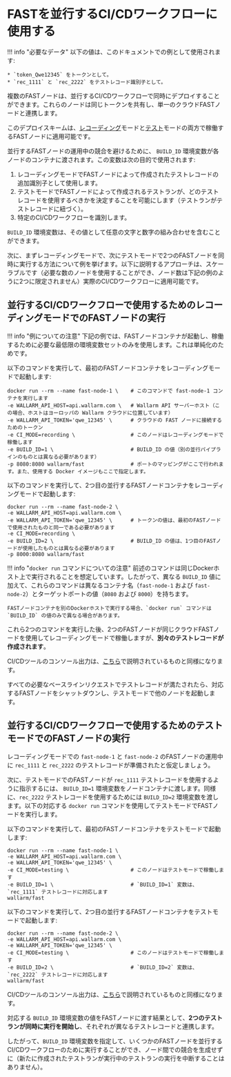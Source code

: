 [doc-ci-recording]:             ci-mode-recording.md
[doc-ci-recording-example]:     ci-mode-recording.md#deployment-of-a-fast-node-in-recording-mode
[doc-ci-testing]:               ci-mode-testing.md
[doc-ci-testing-example]:       ci-mode-testing.md#deployment-of-a-fast-node-in-the-testing-mode

#   FASTを並行するCI/CDワークフローに使用する

!!! info "必要なデータ"
    以下の値は、このドキュメントでの例として使用されます:

    * `token_Qwe12345` をトークンとして。
    * `rec_1111` と `rec_2222` をテストレコード識別子として。

複数のFASTノードは、並行するCI/CDワークフローで同時にデプロイすることができます。これらのノードは同じトークンを共有し、単一のクラウドFASTノードと連携します。

このデプロイスキームは、[レコーディング][doc-ci-recording]モードと[テスト][doc-ci-testing]モードの両方で稼働するFASTノードに適用可能です。

並行するFASTノードの運用中の競合を避けるために、 `BUILD_ID` 環境変数が各ノードのコンテナに渡されます。この変数は次の目的で使用されます:
1.  レコーディングモードでFASTノードによって作成されたテストレコードの追加識別子として使用します。
2.  テストモードでFASTノードによって作成されるテストランが、どのテストレコードを使用するべきかを決定することを可能にします（テストランがテストレコードに紐づく）。
3.  特定のCI/CDワークフローを識別します。

`BUILD_ID` 環境変数は、その値として任意の文字と数字の組み合わせを含むことができます。

次に、まずレコーディングモードで、次にテストモードで2つのFASTノードを同時に実行する方法について例を挙げます。以下に説明するアプローチは、スケーラブルです（必要な数のノードを使用することができ、ノード数は下記の例のように2つに限定されません）実際のCI/CDワークフローに適用可能です。

##  並行するCI/CDワークフローで使用するためのレコーディングモードでのFASTノードの実行

!!! info "例についての注意"
    下記の例では、FASTノードコンテナが起動し、稼働するために必要な最低限の環境変数セットのみを使用します。これは単純化のためです。

以下のコマンドを実行して、最初のFASTノードコンテナをレコーディングモードで起動します:

```
docker run --rm --name fast-node-1 \    # このコマンドで fast-node-1 コンテナを実行します
-e WALLARM_API_HOST=api.wallarm.com \   # Wallarm API サーバーホスト（この場合、ホストはヨーロッパの Wallarm クラウドに位置しています）
-e WALLARM_API_TOKEN='qwe_12345' \      # クラウドの FAST ノードに接続するためのトークン
-e CI_MODE=recording \                  # このノードはレコーディングモードで稼働します
-e BUILD_ID=1 \                         # BUILD_ID の値（別の並行パイプラインのものとは異なる必要があります）
-p 8080:8080 wallarm/fast               # ポートのマッピングがここで行われます。また、使用する Docker イメージもここで指定します。
```

以下のコマンドを実行して、2つ目の並行するFASTノードコンテナをレコーディングモードで起動します:

```
docker run --rm --name fast-node-2 \
-e WALLARM_API_HOST=api.wallarm.com \
-e WALLARM_API_TOKEN='qwe_12345' \      # トークンの値は、最初のFASTノードで使用されたものと同一である必要があります
-e CI_MODE=recording \
-e BUILD_ID=2 \                         # BUILD_ID の値は、1つ目のFASTノードが使用したものとは異なる必要があります
-p 8000:8080 wallarm/fast
```

!!! info "`docker run` コマンドについての注意"
    前述のコマンドは同じDockerホスト上で実行されることを想定しています。したがって、異なる `BUILD_ID` 値に加えて、これらのコマンドは異なるコンテナ名（`fast-node-1` および `fast-node-2`）とターゲットポートの値（`8080` および `8000`）を持ちます。

    FASTノードコンテナを別のDockerホストで実行する場合、`docker run` コマンドは `BUILD_ID` の値のみで異なる場合があります。

これら2つのコマンドを実行した後、2つのFASTノードが同じクラウドFASTノードを使用してレコーディングモードで稼働しますが、**別々のテストレコードが作成されます**。

CI/CDツールのコンソール出力は、[こちら][doc-ci-recording-example]で説明されているものと同様になります。

すべての必要なベースラインリクエストでテストレコードが満たされたら、対応するFASTノードをシャットダウンし、テストモードで他のノードを起動します。

##  並行するCI/CDワークフローで使用するためのテストモードでのFASTノードの実行

レコーディングモードでの `fast-node-1` と `fast-node-2` のFASTノードの運用中に `rec_1111` と `rec_2222` のテストレコードが準備されたと仮定しましょう。

次に、テストモードでのFASTノードが `rec_1111` テストレコードを使用するように指示するには、 `BUILD_ID=1` 環境変数をノードコンテナに渡します。同様に、`rec_2222` テストレコードを使用するためには `BUILD_ID=2` 環境変数を渡します。以下の対応する `docker run` コマンドを使用してテストモードでFASTノードを実行します。

以下のコマンドを実行して、最初のFASTノードコンテナをテストモードで起動します:

```
docker run --rm --name fast-node-1 \
-e WALLARM_API_HOST=api.wallarm.com \
-e WALLARM_API_TOKEN='qwe_12345' \
-e CI_MODE=testing \                    # このノードはテストモードで稼働します
-e BUILD_ID=1 \                         # `BUILD_ID=1` 変数は、`rec_1111` テストレコードに対応します
wallarm/fast
```

以下のコマンドを実行して、2つ目の並行するFASTノードコンテナをテストモードで起動します:

```
docker run --rm --name fast-node-2 \
-e WALLARM_API_HOST=api.wallarm.com \
-e WALLARM_API_TOKEN='qwe_12345' \
-e CI_MODE=testing \                    # このノードはテストモードで稼働します
-e BUILD_ID=2 \                         # `BUILD_ID=2` 変数は、`rec_2222` テストレコードに対応します
wallarm/fast
```

CI/CDツールのコンソール出力は、[こちら][doc-ci-testing-example]で説明されているものと同様になります。

対応する `BUILD_ID` 環境変数の値をFASTノードに渡す結果として、**2つのテストランが同時に実行を開始し**、それぞれが異なるテストレコードと連携します。

したがって、`BUILD_ID` 環境変数を指定して、いくつかのFASTノードを並行するCI/CDワークフローのために実行することができ、ノード間での競合を生成せずに（新たに作成されたテストランが実行中のテストランの実行を中断することはありません）。